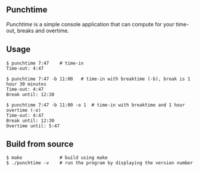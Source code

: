 **Punchtime**
-----
_Punchtime_ is a simple console application that can compute for your time-out, breaks and overtime.

Usage
---
```
$ punchtime 7:47    # time-in
Time-out: 4:47

$ punchtime 7:47 -b 11:00   # time-in with breaktime (-b), break is 1 hour 30 minutes
Time-out: 4:47
Break until: 12:30

$ punchtime 7:47 -b 11:00 -o 1  # time-in with breaktime and 1 hour overtime (-o)
Time-out: 4:47
Break until: 12:30
Overtime until: 5:47
```

Build from source
---
```
$ make              # build using make
$ ./punchtime -v    # run the program by displaying the version number
```
